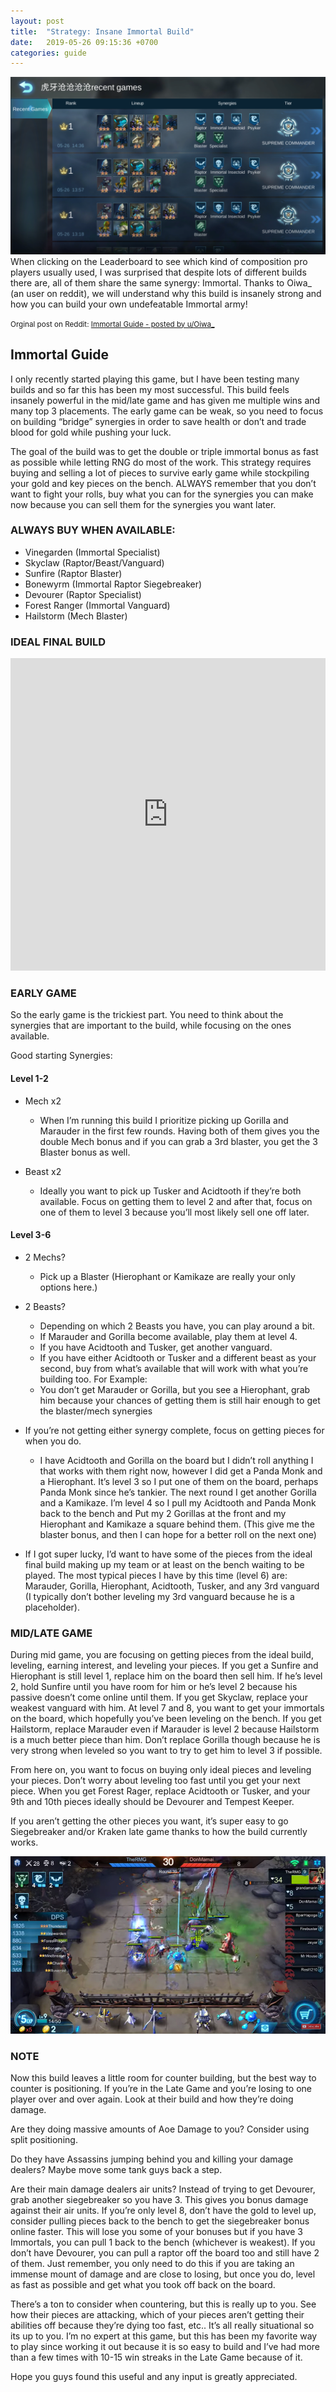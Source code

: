 ```yaml
---
layout: post
title:  "Strategy: Insane Immortal Build"
date:   2019-05-26 09:15:36 +0700
categories: guide
---
```

![Top 1 global player use Immortal on almost every game](/assets/img/posts/2019-05-26-top-1-global.png)
When clicking on the Leaderboard to see which kind of composition pro players usually used, I was surprised that despite lots of different builds there are, all of them share the same synergy: Immortal. Thanks to Oiwa_ (an user on reddit), we will understand why this build is insanely strong and how you can build your own undefeatable Immortal army!

<small>Orginal post on Reddit: <a href="https://www.reddit.com/r/ArenaOfEvolution/comments/bswtwy/immortal_guide/" target="_blank" title="Click to open in a new tab">Immortal Guide - posted by u/Oiwa_</a></small>

## Immortal Guide

I only recently started playing this game, but I have been testing many builds and so far this has been my most successful. This build feels insanely powerful in the mid/late game and has given me multiple wins and many top 3 placements. The early game can be weak, so you need to focus on building “bridge” synergies in order to save health or don’t and trade blood for gold while pushing your luck.

The goal of the build was to get the double or triple immortal bonus as fast as possible while letting RNG do most of the work. This strategy requires buying and selling a lot of pieces to survive early game while stockpiling your gold and key pieces on the bench. ALWAYS remember that you don’t want to fight your rolls, buy what you can for the synergies you can make now because you can sell them for the synergies you want later.


### ALWAYS BUY WHEN AVAILABLE:
- Vinegarden (Immortal Specialist)
- Skyclaw (Raptor/Beast/Vanguard)
- Sunfire (Raptor Blaster)
- Bonewyrm (Immortal Raptor Siegebreaker)
- Devourer (Raptor Specialist)
- Forest Ranger (Immortal Vanguard)
- Hailstorm (Mech Blaster)

### IDEAL FINAL BUILD
<iframe width="100%" height="500" src="https://evolutionchess.github.io/embed/mix.html?c=[[0,11,3,17,53,43,21,19],[-1,-1,-1,49,48,-1,-1,-1],[-1,-1,-1,-1,-1,-1,-1,-1],[-1,-1,-1,-1,-1,-1,-1,-1]]" frameborder="0" allowfullscreen></iframe>

### EARLY GAME

So the early game is the trickiest part. You need to think about the synergies that are important to the build, while focusing on the ones available.

Good starting Synergies:

#### Level 1-2
- Mech x2
    - When I’m running this build I prioritize picking up Gorilla and Marauder in the first few rounds. Having both of them gives you the double Mech bonus and if you can grab a 3rd blaster, you get the 3 Blaster bonus as well.

- Beast x2
    - Ideally you want to pick up Tusker and Acidtooth if they’re both available. Focus on getting them to level 2 and after that, focus on one of them to level 3 because you’ll most likely sell one off later.


#### Level 3-6
- 2 Mechs?
    - Pick up a Blaster (Hierophant or Kamikaze are really your only options here.)

- 2 Beasts?
    - Depending on which 2 Beasts you have, you can play around a bit.
    - If Marauder and Gorilla become available, play them at level 4.
    - If you have Acidtooth and Tusker, get another vanguard.
    - If you have either Acidtooth or Tusker and a different beast as your second, buy from what’s available that will work with what you’re building too. For Example:
    - You don’t get Marauder or Gorilla, but you see a Hierophant, grab him because your chances of getting them is still hair enough to get the blaster/mech synergies

- If you’re not getting either synergy complete, focus on getting pieces for when you do.
    - I have Acidtooth and Gorilla on the board but I didn’t roll anything I that works with them right now, however I did get a Panda Monk and a Hierophant. It’s level 3 so I put one of them on the board, perhaps Panda Monk since he’s tankier. The next round I get another Gorilla and a Kamikaze. I’m level 4 so I pull my Acidtooth and Panda Monk back to the bench and Put my 2 Gorillas at the front and my Hierophant and Kamikaze a square behind them. (This give me the blaster bonus, and then I can hope for a better roll on the next one)


- If I got super lucky, I’d want to have some of the pieces from the ideal final build making up my team or at least on the bench waiting to be played. The most typical pieces I have by this time (level 6) are: Marauder, Gorilla, Hierophant, Acidtooth, Tusker, and any 3rd vanguard (I typically don’t bother leveling my 3rd vanguard because he is a placeholder).



### MID/LATE GAME

During mid game, you are focusing on getting pieces from the ideal build, leveling, earning interest, and leveling your pieces. If you get a Sunfire and Hierophant is still level 1, replace him on the board then sell him. If he’s level 2, hold Sunfire until you have room for him or he’s level 2 because his passive doesn’t come online until them. If you get Skyclaw, replace your weakest vanguard with him. At level 7 and 8, you want to get your immortals on the board, which hopefully you’ve been leveling on the bench. If you get Hailstorm, replace Marauder even if Marauder is level 2 because Hailstorm is a much better piece than him. Don’t replace Gorilla though because he is very strong when leveled so you want to try to get him to level 3 if possible.

From here on, you want to focus on buying only ideal pieces and leveling your pieces. Don’t worry about leveling too fast until you get your next piece. When you get Forest Rager, replace Acidtooth or Tusker, and your 9th and 10th pieces ideally should be Devourer and Tempest Keeper.

If you aren’t getting the other pieces you want, it’s super easy to go Siegebreaker and/or Kraken late game thanks to how the build currently works.

![Late game](/assets/img/posts/2019-05-26-immortal-army.png)

### NOTE

Now this build leaves a little room for counter building, but the best way to counter is positioning. If you’re in the Late Game and you’re losing to one player over and over again. Look at their build and how they’re doing damage.

Are they doing massive amounts of Aoe Damage to you? Consider using split positioning.

Do they have Assassins jumping behind you and killing your damage dealers? Maybe move some tank guys back a step.

Are their main damage dealers air units? Instead of trying to get Devourer, grab another siegebreaker so you have 3. This gives you bonus damage against their air units. If you’re only level 8, don’t have the gold to level up, consider pulling pieces back to the bench to get the siegebreaker bonus online faster. This will lose you some of your bonuses but if you have 3 Immortals, you can pull 1 back to the bench (whichever is weakest). If you don’t have Devourer, you can pull a raptor off the board too and still have 2 of them. Just remember, you only need to do this if you are taking an immense mount of damage and are close to losing, but once you do, level as fast as possible and get what you took off back on the board.


There’s a ton to consider when countering, but this is really up to you. See how their pieces are attacking, which of your pieces aren’t getting their abilities off because they’re dying too fast, etc.. It’s all really situational so its up to you. I’m no expert at this game, but this has been my favorite way to play since working it out because it is so easy to build and I’ve had more than a few times with 10-15 win streaks in the Late Game because of it.

Hope you guys found this useful and any input is greatly appreciated.